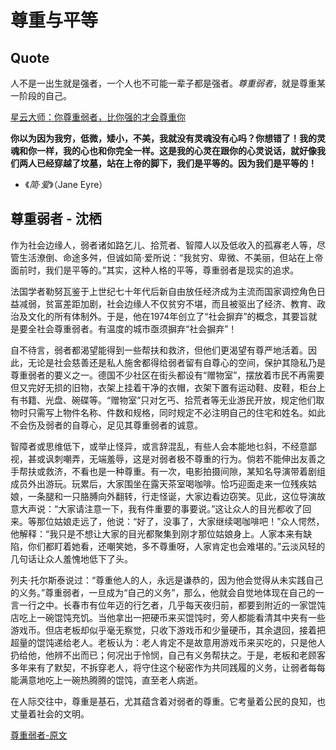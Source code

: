 # 尊重与平等

## Quote

人不是一出生就是强者，一个人也不可能一辈子都是强者。*尊重弱者*，就是尊重某一阶段的自己。

[星云大师：你尊重弱者，比你强的才会尊重你](https://www.sohu.com/a/425649927_201719)

**你以为因为我穷，低微，矮小，不美，我就没有灵魂没有心吗？你想错了！我的灵魂和你一样，我的心也和你完全一样。这是我的心灵在跟你的心灵说话，就好像我们两人已经穿越了坟墓，站在上帝的脚下，我们是平等的。因为我们是平等的！**

- 《*简*·*爱*》（Jane Eyre）

<!--truncate-->

## 尊重弱者 - 沈栖

作为社会边缘人，弱者诸如路乞儿、拾荒者、智障人以及低收入的孤寡老人等，尽管生活潦倒、命途多舛，但诚如简·爱所说：“我贫穷、卑微、不美丽，但站在上帝面前时，我们是平等的。”其实，这种人格的平等，尊重弱者是现实的追求。

法国学者勒努瓦鉴于上世纪七十年代后新自由放任经济成为主流而国家调控角色日益减弱，贫富差距加剧，社会边缘人不仅贫穷不堪，而且被驱出了经济、教育、政治及文化的所有体制外。于是，他在1974年创立了“社会摒弃”的概念，其要旨就是要全社会尊重弱者。有温度的城市亟须摒弃“社会摒弃”！

自不待言，弱者都渴望能得到一些帮扶和救济，但他们更渴望有尊严地活着。因此，无论是社会慈善还是私人施舍都得给弱者留有自尊心的空间，保护其隐私乃是尊重弱者的要义之一。德国不少社区在街头都设有“赠物室”，摆放着市民不再需要但又完好无损的旧物，衣架上挂着干净的衣帽，衣架下置有运动鞋、皮鞋，柜台上有书籍、光盘、碗碟等。“赠物室”只对乞丐、拾荒者等无业游民开放，规定他们取物时只需写上物件名称、件数和规格，同时规定不必注明自己的住宅和姓名。如此不会伤及弱者的自尊心，足见其尊重弱者的诚意。

智障者或思维低下，或举止怪异，或言辞混乱，有些人会本能地乜斜，不经意鄙视，甚或讽刺嘲弄，无端羞辱，这是对弱者极不尊重的行为。倘若不能伸出友善之手帮扶或救济，不看也是一种尊重。有一次，电影拍摄间隙，某知名导演带着剧组成员外出游玩。玩累后，大家围坐在露天茶室喝咖啡。恰巧迎面走来一位残疾姑娘，一条腿和一只胳膊向外翻转，行走怪诞，大家边看边窃笑。见此，这位导演故意大声说：“大家请注意一下，我有件重要的事要说。”这让众人的目光都收了回来。等那位姑娘走远了，他说：“好了，没事了，大家继续喝咖啡吧！”众人愕然，他解释：“我只是不想让大家的目光都聚集到刚才那位姑娘身上。人家本来有缺陷，你们都盯着她看，还嘲笑她，多不尊重呀，人家肯定也会难堪的。”云淡风轻的几句话让众人羞愧地低下了头。

列夫·托尔斯泰说过：“尊重他人的人，永远是谦恭的，因为他会觉得从未实践自己的义务。”尊重弱者，一旦成为“自己的义务”，那么，他就会自觉地体现在自己的一言一行之中。长春市有位年迈的行乞者，几乎每天夜归前，都要到附近的一家馄饨店吃上一碗馄饨充饥。当他拿出一把硬币来买馄饨时，旁人都能看清其中夹有一些游戏币。但店老板却似乎毫无察觉，只收下游戏币和少量硬币，其余退回，接着把超量的馄饨递给老人。老板认为：老人肯定不是故意用游戏币来买吃的，只是他人扔给他，他辨不出而已；何况出于怜悯，自己有义务帮扶之。于是，老板和老顾客多年来有了默契，不拆穿老人，将守住这个秘密作为共同践履的义务，让弱者每每能满意地吃上一碗热腾腾的馄饨，直至老人病逝。

在人际交往中，尊重是基石，尤其蕴含着对弱者的尊重。它考量着公民的良知，也丈量着社会的文明。

[尊重弱者-原文](https://paper.xinmin.cn/html/xmwb/2022-01-27/20/128602.html)
